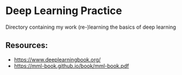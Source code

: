 # Deep Learning Practice

Directory containing my work (re-)learning the basics of deep learning

## Resources:
- https://www.deeplearningbook.org/
- https://mml-book.github.io/book/mml-book.pdf
